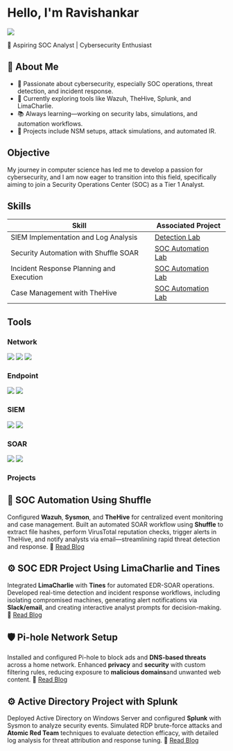 # Hello, I'm Ravishankar
<a href="https://www.linkedin.com/in/ravi-shankar-9864251b2"><img src="https://img.shields.io/badge/-LinkedIn-0072b1?&style=for-the-badge&logo=linkedin&logoColor=white" /></a>

🎯 Aspiring SOC Analyst | Cybersecurity Enthusiast 


## 🧠 About Me

- 🔐 Passionate about cybersecurity, especially SOC operations, threat detection, and incident response.
- 🧪 Currently exploring tools like Wazuh, TheHive, Splunk, and LimaCharlie.
- 📚 Always learning—working on security labs, simulations, and automation workflows.
- 🌱 Projects include NSM setups, attack simulations, and automated IR.

## Objective

My journey in computer science has led me to develop a passion for cybersecurity, and I am now eager to transition into this field, specifically aiming to join a Security Operations Center (SOC) as a Tier 1 Analyst.

## Skills

| Skill                                         | Associated Project         |
|-----------------------------------------------|----------------------------|
| SIEM Implementation and Log Analysis          | <a href="https://medium.com/@hackflamelily/soc-automation-lab-using-shuffle-9aca2f14e020">Detection Lab</a>|
| Security Automation with Shuffle SOAR         | <a href="https://medium.com/@hackflamelily/soc-automation-lab-using-shuffle-9aca2f14e020">SOC Automation Lab|
| Incident Response Planning and Execution      | <a href="https://medium.com/@hackflamelily/soc-automation-lab-using-shuffle-9aca2f14e020">SOC Automation Lab|
| Case Management with TheHive                  | <a href="https://medium.com/@hackflamelily/soc-automation-lab-using-shuffle-9aca2f14e020">SOC Automation Lab|

## Tools

### Network
<div>
    <img src="https://img.shields.io/badge/-Wireshark-1679A7?&style=for-the-badge&logo=Wireshark&logoColor=white" />
    <img src="https://img.shields.io/badge/-Snort-EF3B2D?&style=for-the-badge&logo=Snort&logoColor=white" />
    <img src="https://img.shields.io/badge/-Zeek-777BB4?&style=for-the-badge&logo=Zeek&logoColor=white" />
</div>

### Endpoint
<div>
    <img src="https://img.shields.io/badge/-Wazuh-00A4EF?&style=for-the-badge&logo=Wazuh&logoColor=white" />
    <img src="https://img.shields.io/badge/-Limacharlie-4B275F?&style=for-the-badge&logo=Limacharlie&logoColor=white" />
</div>

### SIEM
<div>
<img src="https://img.shields.io/badge/-Wazuh-00C2E8?style=for-the-badge&logo=Wazuh&logoColor=white" />
<img src="https://img.shields.io/badge/-Splunk-000000?&style=for-the-badge&logo=Splunk&logoColor=white" />
</div>

### SOAR
<div>
    <img src="https://img.shields.io/badge/Tines-001B2E?style=for-the-badge&logo=Tines&logoColor=white" />
    <img src="https://img.shields.io/badge/-Shuffle-4B4BE3?style=for-the-badge&logo=Shuffle&logoColor=white" />

</div>


### Projects
 ## 🔐 SOC Automation Using Shuffle
   Configured **Wazuh**, **Sysmon**, and **TheHive** for centralized event monitoring and case management. Built an automated SOAR workflow using **Shuffle** to extract file hashes, perform VirusTotal reputation checks, trigger alerts in TheHive, and notify analysts via email—streamlining rapid threat detection and response.
   📘 [Read Blog](https://medium.com/@hackflamelily/soc-automation-lab-using-shuffle-9aca2f14e020)


 ## ⚙️ SOC EDR Project Using LimaCharlie and Tines
   Integrated **LimaCharlie** with **Tines** for automated EDR-SOAR operations. Developed real-time detection and incident response workflows, including isolating compromised machines, generating alert notifications via **Slack/email**, and creating interactive analyst prompts for decision-making.
   📘 [Read Blog](https://medium.com/@hackflamelily/soar-edr-project-eb9017ed81d6)

 
  ## 🛡️ Pi-hole Network Setup
   Installed and configured Pi-hole to block ads and **DNS-based threats** across a home network. Enhanced **privacy** and **security** with custom filtering rules, reducing exposure to **malicious domains**and unwanted web content.
   📘 [Read Blog](https://medium.com/@hackflamelily/install-pi-hole-in-your-home-network-for-privacy-and-ad-blocking-84c2fedf2b7c)


  ## ⚙️ Active Directory Project with Splunk
   Deployed Active Directory on Windows Server and configured **Splunk** with Sysmon to analyze security events. Simulated RDP brute-force attacks and **Atomic Red Team** techniques to evaluate detection efficacy, with detailed log analysis for threat attribution and response tuning.
   📘 [Read Blog](https://medium.com/@hackflamelily/active-directory-project-08fb233425b2)
